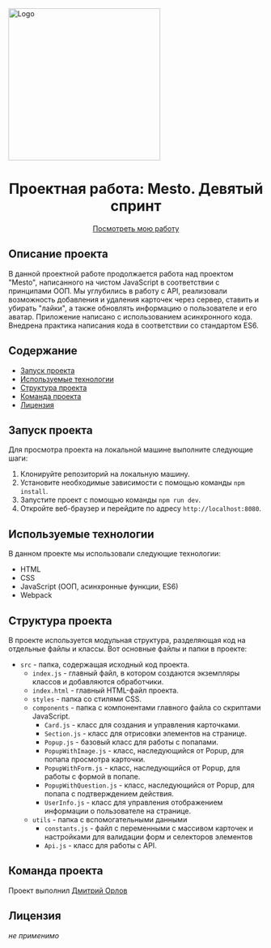 <div align="left">
  <img src="https://i.postimg.cc/j5hf9DJS/image-png.png" alt="Logo" width="300" height="300">
</div>

<h1 align="center">Проектная работа: Mesto. Девятый спринт</h1>

<p align="center">
  <a href="https://mityourik.github.io/mesto/">Посмотреть мою работу</a>
</p>

## Описание проекта

В данной проектной работе продолжается работа над проектом "Mesto", написанного на чистом JavaScript в соответствии с принципами ООП. Мы углубились в работу с API, реализовали возможность добавления и удаления карточек через сервер, ставить и убирать "лайки", а также обновлять информацию о пользователе и его аватар. Приложение написано с использованием асинхронного кода. Внедрена практика написания кода в соответствии со стандартом ES6.

## Содержание

- [Запуск проекта](#запуск-проекта)
- [Используемые технологии](#используемые-технологии)
- [Структура проекта](#структура-проекта)
- [Команда проекта](#команда-проекта)
- [Лицензия](#лицензия)

## Запуск проекта

Для просмотра проекта на локальной машине выполните следующие шаги:

1. Клонируйте репозиторий на локальную машину.
2. Установите необходимые зависимости с помощью команды `npm install`.
3. Запустите проект с помощью команды `npm run dev`.
4. Откройте веб-браузер и перейдите по адресу `http://localhost:8080`.

## Используемые технологии

В данном проекте мы использовали следующие технологии:

- HTML
- CSS
- JavaScript (ООП, асинхронные функции, ES6)
- Webpack

## Структура проекта

В проекте используется модульная структура, разделяющая код на отдельные файлы и классы. Вот основные файлы и папки в проекте:

- `src` - папка, содержащая исходный код проекта.
  - `index.js` - главный файл, в котором создаются экземпляры классов и добавляются обработчики.
  - `index.html` - главный HTML-файл проекта.
  - `styles` - папка со стилями CSS.
  - `components` - папка с компонентами главного файла со скриптами JavaScript.
    - `Card.js` - класс для создания и управления карточками.
    - `Section.js` - класс для отрисовки элементов на странице.
    - `Popup.js` - базовый класс для работы с попапами.
    - `PopupWithImage.js` - класс, наследующийся от Popup, для попапа просмотра карточки.
    - `PopupWithForm.js` - класс, наследующийся от Popup, для работы с формой в попапе.
    - `PopupWithQuestion.js` - класс, наследующийся от Popup, для попапа с подтверждением действия.
    - `UserInfo.js` - класс для управления отображением информации о пользователе на странице.
  - `utils` - папка с вспомогательными данными
    - `constants.js` - файл с переменными с массивом карточек и настройками для валидации форм и селекторов элементов
    - `Api.js` - класс для работы с API.

## Команда проекта

Проект выполнил [Дмитрий Орлов](https://github.com/MityaO)

## Лицензия

*не применимо*
